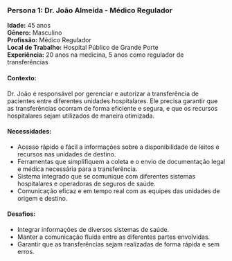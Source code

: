 ### Persona 1: Dr. João Almeida - Médico Regulador

**Idade:** 45 anos  
**Gênero:** Masculino  
**Profissão:** Médico Regulador  
**Local de Trabalho:** Hospital Público de Grande Porte  
**Experiência:** 20 anos na medicina, 5 anos como regulador de transferências

#### Contexto:
Dr. João é responsável por gerenciar e autorizar a transferência de pacientes entre diferentes unidades hospitalares. Ele precisa garantir que as transferências ocorram de forma eficiente e segura, e que os recursos hospitalares sejam utilizados de maneira otimizada.

#### Necessidades:
- Acesso rápido e fácil a informações sobre a disponibilidade de leitos e recursos nas unidades de destino.
- Ferramentas que simplifiquem a coleta e o envio de documentação legal e médica necessária para a transferência.
- Sistema integrado que se comunique com diferentes sistemas hospitalares e operadoras de seguros de saúde.
- Comunicação eficaz e em tempo real com as equipes das unidades de origem e destino.

#### Desafios:
- Integrar informações de diversos sistemas de saúde.
- Manter a comunicação fluida entre as diferentes partes envolvidas.
- Garantir que as transferências sejam realizadas de forma rápida e sem erros.

